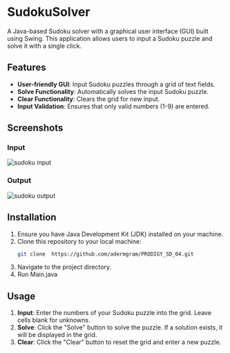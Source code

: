 # SudokuSolver

A Java-based Sudoku solver with a graphical user interface (GUI) built using Swing. This application allows users to input a Sudoku puzzle and solve it with a single click.

## Features

- **User-friendly GUI**: Input Sudoku puzzles through a grid of text fields.
- **Solve Functionality**: Automatically solves the input Sudoku puzzle.
- **Clear Functionality**: Clears the grid for new input.
- **Input Validation**: Ensures that only valid numbers (1-9) are entered.

## Screenshots

### Input
![sudoku input](https://github.com/adermgram/PRODIGY_SD_04/assets/123532318/4908b159-23f9-4729-ab9a-3bfd7f1b77c8)

### Output
![sudoku output](https://github.com/adermgram/PRODIGY_SD_04/assets/123532318/c7735aea-f66e-4f75-a42c-bf0070843d2d)



## Installation

1. Ensure you have Java Development Kit (JDK) installed on your machine.
2. Clone this repository to your local machine:
    ```sh
    git clone  https://github.com/adermgram/PRODIGY_SD_04.git
    ```
3. Navigate to the project directory.
4. Run Main.java

## Usage

1. **Input**: Enter the numbers of your Sudoku puzzle into the grid. Leave cells blank for unknowns.
2. **Solve**: Click the "Solve" button to solve the puzzle. If a solution exists, it will be displayed in the grid.
3. **Clear**: Click the "Clear" button to reset the grid and enter a new puzzle.


